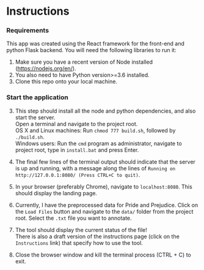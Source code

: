 # Instructions
### Requirements
This app was created using the React framework for the front-end and python Flask backend. You will need the 
following libraries to run it:
1. Make sure you have a recent version of Node installed (https://nodejs.org/en/).
2. You also need to have Python version>=3.6 installed.
2. Clone this repo onto your local machine. 

### Start the application
3. This step should install all the node and python dependencies,
   and also start the server. \
Open a terminal and navigate to the project root. \
OS X and Linux machines: Run `chmod 777 build.sh`, followed by `./build.sh`. \
Windows users: Run the `cmd` program as administrator, navigate to project root, type in `install.bat` and press Enter. 

4. The final few lines of the terminal output should indicate that the server is up and running, with a message along the lines of `Running on http://127.0.0.1:8080/ (Press CTRL+C to quit)`.
2. In your browser (preferably Chrome), navigate to `localhost:8080`. This should display the landing page. 
3. Currently, I have the preprocessed data for Pride and Prejudice. Click on the `Load Files` button
 and navigate to the `data/` folder from the project root. Select the `.txt` file you want to annotate.
4. The tool should display the current status of the file!  
There is also a draft version of the instructions page (click on the `Instructions` link) that specify how to 
use the tool. 
5. Close the browser window and kill the terminal process (CTRL + C) to exit.